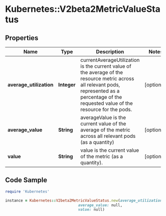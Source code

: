 # Kubernetes::V2beta2MetricValueStatus

## Properties

Name | Type | Description | Notes
------------ | ------------- | ------------- | -------------
**average_utilization** | **Integer** | currentAverageUtilization is the current value of the average of the resource metric across all relevant pods, represented as a percentage of the requested value of the resource for the pods. | [optional] 
**average_value** | **String** | averageValue is the current value of the average of the metric across all relevant pods (as a quantity) | [optional] 
**value** | **String** | value is the current value of the metric (as a quantity). | [optional] 

## Code Sample

```ruby
require 'Kubernetes'

instance = Kubernetes::V2beta2MetricValueStatus.new(average_utilization: null,
                                 average_value: null,
                                 value: null)
```


